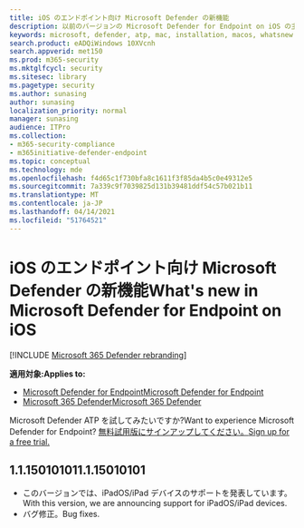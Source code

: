 ```yaml
---
title: iOS のエンドポイント向け Microsoft Defender の新機能
description: 以前のバージョンの Microsoft Defender for Endpoint on iOS の主な変更点について説明します。
keywords: microsoft, defender, atp, mac, installation, macos, whatsnew
search.product: eADQiWindows 10XVcnh
search.appverid: met150
ms.prod: m365-security
ms.mktglfcycl: security
ms.sitesec: library
ms.pagetype: security
ms.author: sunasing
author: sunasing
localization_priority: normal
manager: sunasing
audience: ITPro
ms.collection:
- m365-security-compliance
- m365initiative-defender-endpoint
ms.topic: conceptual
ms.technology: mde
ms.openlocfilehash: f4d65c1f730bfa8c1611f3f85da4b5c0e49312e5
ms.sourcegitcommit: 7a339c9f7039825d131b39481ddf54c57b021b11
ms.translationtype: MT
ms.contentlocale: ja-JP
ms.lasthandoff: 04/14/2021
ms.locfileid: "51764521"
---
```

# <a name="whats-new-in-microsoft-defender-for-endpoint-on-ios"></a><span data-ttu-id="9b411-104">iOS のエンドポイント向け Microsoft Defender の新機能</span><span class="sxs-lookup"><span data-stu-id="9b411-104">What's new in Microsoft Defender for Endpoint on iOS</span></span>

[!INCLUDE [Microsoft 365 Defender rebranding](../../includes/microsoft-defender.md)]

<span data-ttu-id="9b411-105">**適用対象:**</span><span class="sxs-lookup"><span data-stu-id="9b411-105">**Applies to:**</span></span>
- [<span data-ttu-id="9b411-106">Microsoft Defender for Endpoint</span><span class="sxs-lookup"><span data-stu-id="9b411-106">Microsoft Defender for Endpoint</span></span>](https://go.microsoft.com/fwlink/p/?linkid=2154037)
- [<span data-ttu-id="9b411-107">Microsoft 365 Defender</span><span class="sxs-lookup"><span data-stu-id="9b411-107">Microsoft 365 Defender</span></span>](https://go.microsoft.com/fwlink/?linkid=2118804)

<span data-ttu-id="9b411-108">Microsoft Defender ATP を試してみたいですか?</span><span class="sxs-lookup"><span data-stu-id="9b411-108">Want to experience Microsoft Defender for Endpoint?</span></span> [<span data-ttu-id="9b411-109">無料試用版にサインアップしてください。</span><span class="sxs-lookup"><span data-stu-id="9b411-109">Sign up for a free trial.</span></span>](https://www.microsoft.com/microsoft-365/windows/microsoft-defender-atp?ocid=docs-wdatp-exposedapis-abovefoldlink)

## <a name="1115010101"></a><span data-ttu-id="9b411-110">1.1.15010101</span><span class="sxs-lookup"><span data-stu-id="9b411-110">1.1.15010101</span></span>

- <span data-ttu-id="9b411-111">このバージョンでは、iPadOS/iPad デバイスのサポートを発表しています。</span><span class="sxs-lookup"><span data-stu-id="9b411-111">With this version, we are announcing support for iPadOS/iPad devices.</span></span>
- <span data-ttu-id="9b411-112">バグ修正。</span><span class="sxs-lookup"><span data-stu-id="9b411-112">Bug fixes.</span></span>